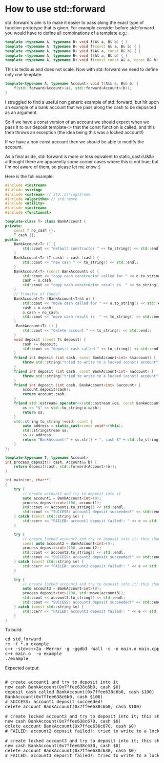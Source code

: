 How to use std::forward
=======================

std::forward's aim is to make it easier to pass along the exact type of function
prototype that is given. For example consider before std::forward you would have
to define all combinations of a template e.g.:
```C++
template <typename A, typename B< void f(A& a, B& b) { }
template <typename A, typename B< void f(const A& a, B& b) { }
template <typename A, typename B< void f(A& a, const B& b) { }
template <typename A, typename B< void f(A& a, B& b) { }
template <typename A, typename B< void f(const const A& a, const B& b) { }
```
This is tedious and does not scale. Now with std::forward we need to define only one template:
```C++
template<typename A, typename Account> void f(A&& a, B&& b) {
    f(std::forward<Account>(a), std::forward<Account>(b));
}
```
I struggled to find a useful non generic example of std::forward, but hit upon an
example of a bank account that we pass along the cash to be deposited as an argument.

So if we have a const version of an account we should expect when we pass it to our
deposit template<> that the const function is called; and this then throws an exception 
(the idea being this was a locked account!)

If we have a non const account then we should be able to modify the account.

As a final aside, std::forward is more or less eqivalent to static_cast<U&&>
althought there are apparently some corner cases where this is not true; but
I'm not aware of them, so please let me know :)

Here is the full example:
```C++
#include <iostream>
#include <string>
#include <sstream> // std::stringstream
#include <algorithm> // std::move
#include <utility>
#include <iostream>
#include <functional>

template<class T> class BankAccount {
private:
    const T no_cash {};
    T cash {};
public:
    BankAccount<T> () {
        std::cout << "default constructor " << to_string() << std::endl;
    }
    BankAccount<T> (T cash) : cash (cash) {
        std::cout << "new cash " << to_string() << std::endl;
    }
    BankAccount<T> (const BankAccount& o) {
        std::cout << "copy cash constructor called for " << o.to_string() << std::endl;
        cash = o.cash;
        std::cout << "copy cash constructor result is  " << to_string() << std::endl;
    }
    // Transfer of funds?
    BankAccount<T> (BankAccount<T>&& o) {
        std::cout << "move cash called for " << o.to_string() << std::endl;
        cash = o.cash;
        o.cash = no_cash;
        std::cout << "move cash result is  " << to_string() << std::endl;
    }
    ~BankAccount<T> () {
        std::cout << "delete account " << to_string() << std::endl;
    }
    void deposit (const T& deposit) {
        cash += deposit;
        std::cout << "deposit cash called " << to_string() << std::endl;
    }
    friend int deposit (int cash, const BankAccount<int> &&account) {
        throw std::string("tried to write to a locked (const) account");
    }
    friend int deposit (int cash, const BankAccount<int> &account) {
        throw std::string("tried to write to a locked (const) account");
    }
    friend int deposit (int cash, BankAccount<int> &account) {
        account.deposit(cash);
        return account.cash;
    }
    friend std::ostream& operator<<(std::ostream &os, const BankAccount<T>& o) {
        os << "$" << std::to_string(o.cash);
        return os;
    }
    std::string to_string (void) const {
        auto address = static_cast<const void*>(this);
        std::stringstream ss;
        ss << address;
        return "BankAccount(" + ss.str() + ", cash $" + std::to_string(cash) + ")";
    }
};

template<typename T, typename Account>
int process_deposit(T cash, Account&& b) {
    return deposit(cash, std::forward<Account>(b));
}

int main(int, char**)
{
    try {
        // create account1 and try to deposit into it
        auto account1 = BankAccount<int>(0);
        process_deposit<int>(100, account1);
        std::cout << account1.to_string() << std::endl;
        std::cout << "SUCCESS: account1 deposit succeeded!" << std::endl;
    } catch (const std::string &e) {
        std::cerr << "FAILED: account1 deposit failed!: " << e << std::endl;
    }

    try {
        // create locked account2 and try to deposit into it; this should fail
        const auto account2 = BankAccount<int>(0);
        process_deposit<int>(100, account2);
        std::cout << account2.to_string() << std::endl;
        std::cout << "SUCCESS: account2 deposit succeeded!" << std::endl;
    } catch (const std::string &e) {
        std::cerr << "FAILED: account2 deposit failed!: " << e << std::endl;
    }

    try {
        // create locked account3 and try to deposit into it; this should fail
        auto account3 = BankAccount<int>(0);
        process_deposit<int>(100, std::move(account3));
        std::cout << account3.to_string() << std::endl;
        std::cout << "SUCCESS: account3 deposit succeeded!" << std::endl;
    } catch (const std::string &e) {
        std::cerr << "FAILED: account3 deposit failed!: " << e << std::endl;
    }
}
```
To build:
<pre>
cd std_forward
rm -f *.o example
c++ -std=c++2a -Werror -g -ggdb3 -Wall -c -o main.o main.cpp
c++ main.o  -o example
./example
</pre>
Expected output:
<pre>

# create account1 and try to deposit into it
new cash BankAccount(0x7ffee638c6b0, cash $0)
deposit cash called BankAccount(0x7ffee638c6b0, cash $100)
BankAccount(0x7ffee638c6b0, cash $100)
# SUCCESS: account1 deposit succeeded!
delete account BankAccount(0x7ffee638c6b0, cash $100)

# create locked account2 and try to deposit into it; this should fail
new cash BankAccount(0x7ffee638c670, cash $0)
delete account BankAccount(0x7ffee638c670, cash $0)
# FAILED: account2 deposit failed!: tried to write to a locked (const) account

# create locked account3 and try to deposit into it; this should fail
new cash BankAccount(0x7ffee638c630, cash $0)
delete account BankAccount(0x7ffee638c630, cash $0)
# FAILED: account3 deposit failed!: tried to write to a locked (const) account
</pre>
